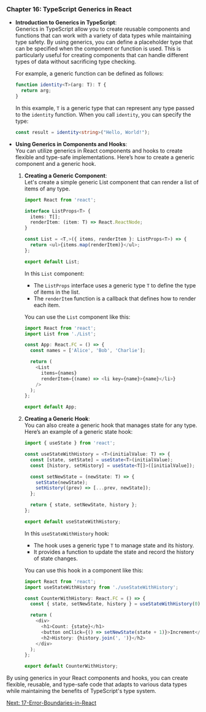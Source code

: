 ### Chapter 16: TypeScript Generics in React

- **Introduction to Generics in TypeScript**:  
  Generics in TypeScript allow you to create reusable components and functions that can work with a variety of data types while maintaining type safety. By using generics, you can define a placeholder type that can be specified when the component or function is used. This is particularly useful for creating components that can handle different types of data without sacrificing type checking.

  For example, a generic function can be defined as follows:

  ```typescript
  function identity<T>(arg: T): T {
    return arg;
  }
  ```

  In this example, `T` is a generic type that can represent any type passed to the `identity` function. When you call `identity`, you can specify the type:

  ```typescript
  const result = identity<string>("Hello, World!");
  ```

- **Using Generics in Components and Hooks**:  
  You can utilize generics in React components and hooks to create flexible and type-safe implementations. Here’s how to create a generic component and a generic hook.

  1. **Creating a Generic Component**:  
     Let's create a simple generic List component that can render a list of items of any type.

     ```typescript
     import React from 'react';

     interface ListProps<T> {
       items: T[];
       renderItem: (item: T) => React.ReactNode;
     }

     const List = <T,>({ items, renderItem }: ListProps<T>) => {
       return <ul>{items.map(renderItem)}</ul>;
     };

     export default List;
     ```

     In this `List` component:
     - The `ListProps` interface uses a generic type `T` to define the type of items in the list.
     - The `renderItem` function is a callback that defines how to render each item.

     You can use the `List` component like this:

     ```typescript
     import React from 'react';
     import List from './List';

     const App: React.FC = () => {
       const names = ['Alice', 'Bob', 'Charlie'];

       return (
         <List
           items={names}
           renderItem={(name) => <li key={name}>{name}</li>}
         />
       );
     };

     export default App;
     ```

  2. **Creating a Generic Hook**:  
     You can also create a generic hook that manages state for any type. Here’s an example of a generic state hook:

     ```typescript
     import { useState } from 'react';

     const useStateWithHistory = <T>(initialValue: T) => {
       const [state, setState] = useState<T>(initialValue);
       const [history, setHistory] = useState<T[]>([initialValue]);

       const setNewState = (newState: T) => {
         setState(newState);
         setHistory((prev) => [...prev, newState]);
       };

       return { state, setNewState, history };
     };

     export default useStateWithHistory;
     ```

     In this `useStateWithHistory` hook:
     - The hook uses a generic type `T` to manage state and its history.
     - It provides a function to update the state and record the history of state changes.

     You can use this hook in a component like this:

     ```typescript
     import React from 'react';
     import useStateWithHistory from './useStateWithHistory';

     const CounterWithHistory: React.FC = () => {
       const { state, setNewState, history } = useStateWithHistory(0);

       return (
         <div>
           <h1>Count: {state}</h1>
           <button onClick={() => setNewState(state + 1)}>Increment</button>
           <h2>History: {history.join(', ')}</h2>
         </div>
       );
     };

     export default CounterWithHistory;
     ```

By using generics in your React components and hooks, you can create flexible, reusable, and type-safe code that adapts to various data types while maintaining the benefits of TypeScript's type system.

[Next: 17-Error-Boundaries-in-React](17-Error-Boundaries-in-React.md)
